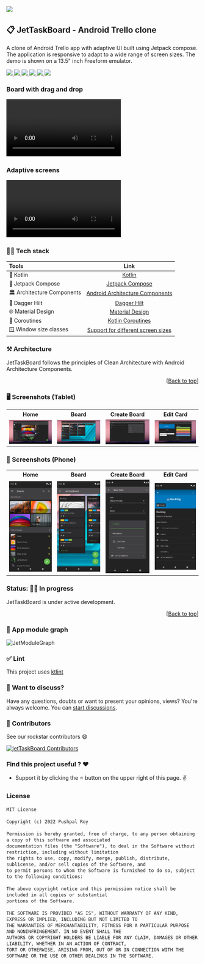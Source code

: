 ![](https://user-images.githubusercontent.com/110823088/195292319-a23c6bc7-ca92-4c11-8917-efe216d26c63.png)

<div id="top"></div>

## 📋 JetTaskBoard - Android Trello clone

  <p align="left"> A clone of Android Trello app with adaptive UI built using Jetpack compose. The application is responsive to adapt to a wide range of screen sizes. The demo is shown on a 13.5" inch Freeform emulator.</p>

  <p align="left">
      <a href = "https://developer.android.com/jetpack/androidx/versions/all-channel#february_23_2022">
        <img src = "https://img.shields.io/badge/Jetpack%20Compose-1.4.2-blue.svg?color=blue&style=for-the-badge" />
      </a>
      <a href="https://kotlinlang.org/docs/releases.html">
        <img src="https://img.shields.io/badge/Kotlin-1.8.10-blue.svg?color=blue&style=for-the-badge"/>
      </a>
      <a href = "https://github.com/pushpalroy/jetTaskBoard/stargazers">
        <img src="https://img.shields.io/github/stars/pushpalroy/jetTaskBoard?color=green&style=for-the-badge" />
      </a>
      <a href = "https://github.com/pushpalroy/jetTaskBoard/network/members">
          <img src="https://img.shields.io/github/forks/pushpalroy/jetTaskBoard?color=green&style=for-the-badge" />
      </a>
      <a href = "https://github.com/pushpalroy/jetTaskBoard/watchers">
          <img src="https://img.shields.io/github/watchers/pushpalroy/jetTaskBoard?color=yellowgreen&style=for-the-badge" />
      </a>
      <a href = "https://github.com/pushpalroy/jetTaskBoard/issues">
          <img src="https://img.shields.io/github/issues/pushpalroy/jetTaskBoard?color=orange&style=for-the-badge" />
      </a>
  </p>

### Board with drag and drop

<video src="https://user-images.githubusercontent.com/19844292/195022680-f15e907d-0e55-4d22-8bcc-bfdbb6a5ef83.mp4"></video>

### Adaptive screens

<video src="https://user-images.githubusercontent.com/19844292/195041698-7384a20c-85df-4ee2-9d82-ad57d8fab8d2.mp4"></video>

### 👨‍💻 Tech stack

| Tools                      |                                                                       Link                                                                        |
|:---------------------------|:-------------------------------------------------------------------------------------------------------------------------------------------------:|
| 🤖 Kotlin                  |                                                         [Kotlin](https://kotlinlang.org)                                                          |
| 💚 Jetpack Compose         |                                         [Jetpack Compose](https://developer.android.com/jetpack/compose)                                          |
| 🏛 Architecture Components |                           [Android Architecture Components](https://developer.android.com/topic/libraries/architecture)                           |
| 💉 Dagger Hilt             |                              [Dagger Hilt](https://developer.android.com/training/dependency-injection/hilt-android)                              |
| 🌐 Material Design         |                            [Material Design](https://developer.android.com/jetpack/androidx/releases/compose-material)                            |
| 🌊 Coroutines              |                                       [Kotlin Coroutines](https://developer.android.com/kotlin/coroutines)                                        |
| 🪟 Window size classes     | [Support for different screen sizes](https://developer.android.com/guide/topics/large-screens/support-different-screen-sizes#window_size_classes) |

### ⚒️ Architecture

JetTaskBoard follows the principles of Clean Architecture with Android Architecture Components.

<p align="right">[<a href="#top">Back to top</a>]</p>

### 🖥️  Screenshots (Tablet)

<table style="width:100%">
  <tr>
    <th>Home</th>
    <th>Board</th> 
    <th>Create Board</th>
    <th>Edit Card</th>
  </tr>
  <tr>
    <td><img src = "art/home_tablet.png" width=240/></td> 
    <td><img src = "art/board_tablet.png" width=240/></td>
    <td><img src = "art/create_board_tablet.png" width=240/></td> 
    <td><img src = "art/edit_card_tablet.png" width=240/></td>
  </tr>
</table>

### 📱 Screenshots (Phone)

<table style="width:100%">
  <tr>
    <th>Home</th>
    <th>Board</th> 
    <th>Create Board</th>
    <th>Edit Card</th>
  </tr>
  <tr>
    <td><img src = "art/home_phone.png" width=240/></td> 
    <td><img src = "art/board_phone.png" width=240/></td>
    <td><img src = "art/create_board_phone.png" width=240/></td> 
    <td><img src = "art/edit_card_phone.png" width=240/></td>
  </tr>
</table>

### Status: 👩‍💻 In progress

  <p>JetTaskBoard is under active development.</p>

<p align="right">[<a href="#top">Back to top</a>]</p>

### 🧲 App module graph

![JetModuleGraph](https://user-images.githubusercontent.com/10808436/196190216-abb9437d-dd0b-4c93-bf77-70696a4d2bc6.png)


### ✅ Lint

This project uses [ktlint](https://github.com/jlleitschuh/ktlint-gradle)


### 💬 Want to discuss?

Have any questions, doubts or want to present your opinions, views? You're always welcome. You can [start discussions](https://github.com/pushpalroy/jetTaskBoard/discussions).

### 🤝 Contributors

See our rockstar contributors :smile:

[![jetTaskBoard Contributors](https://contrib.rocks/image?repo=pushpalroy/jetTaskBoard)](https://github.com/pushpalroy/jetTaskBoard/graphs/contributors)

### Find this project useful ? ❤️

- Support it by clicking the ⭐️ button on the upper right of this page. ✌️

### License
```
MIT License

Copyright (c) 2022 Pushpal Roy

Permission is hereby granted, free of charge, to any person obtaining a copy of this software and associated 
documentation files (the "Software"), to deal in the Software without restriction, including without limitation 
the rights to use, copy, modify, merge, publish, distribute, sublicense, and/or sell copies of the Software, and 
to permit persons to whom the Software is furnished to do so, subject to the following conditions:

The above copyright notice and this permission notice shall be included in all copies or substantial 
portions of the Software.

THE SOFTWARE IS PROVIDED "AS IS", WITHOUT WARRANTY OF ANY KIND, EXPRESS OR IMPLIED, INCLUDING BUT NOT LIMITED TO 
THE WARRANTIES OF MERCHANTABILITY, FITNESS FOR A PARTICULAR PURPOSE AND NONINFRINGEMENT. IN NO EVENT SHALL THE 
AUTHORS OR COPYRIGHT HOLDERS BE LIABLE FOR ANY CLAIM, DAMAGES OR OTHER LIABILITY, WHETHER IN AN ACTION OF CONTRACT, 
TORT OR OTHERWISE, ARISING FROM, OUT OF OR IN CONNECTION WITH THE SOFTWARE OR THE USE OR OTHER DEALINGS IN THE SOFTWARE.
```

